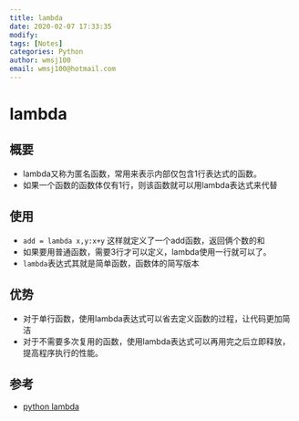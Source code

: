 ```yaml
---
title: lambda
date: 2020-02-07 17:33:35
modify: 
tags: [Notes]
categories: Python
author: wmsj100
email: wmsj100@hotmail.com
---
```


# lambda

## 概要

- lambda又称为匿名函数，常用来表示内部仅包含1行表达式的函数。
- 如果一个函数的函数体仅有1行，则该函数就可以用lambda表达式来代替

## 使用

- `add = lambda x,y:x+y` 这样就定义了一个add函数，返回俩个数的和
- 如果要用普通函数，需要3行才可以定义，lambda使用一行就可以了。
- `lambda`表达式其就是简单函数，函数体的简写版本

## 优势

- 对于单行函数，使用lambda表达式可以省去定义函数的过程，让代码更加简洁
- 对于不需要多次复用的函数，使用lambda表达式可以再用完之后立即释放，提高程序执行的性能。

## 参考

- [python lambda](http://c.biancheng.net/view/2262.html)
